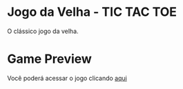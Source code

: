 # Jogo da Velha - TIC TAC TOE
O clássico jogo da velha.

# Game Preview
Você poderá acessar o jogo clicando [aqui](https://thalysf.github.io/Jogo-da-Velha/)
